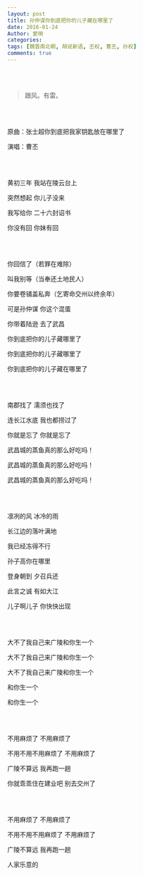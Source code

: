 ```yaml
---
layout: post
title: 孙仲谋你到底把你的儿子藏在哪里了
date: 2016-01-24
Author: 愛唄
categories: 
tags: [魏晋南北朝, 胡说新语, 丕权, 曹丕, 孙权]
comments: true
--- 
```


<br>
<br>

>跟风。有雷。

<br>
<br>

原曲：张士超你到底把我家钥匙放在哪里了

演唱：曹丕

<br>
<br>

黄初三年 我站在陵云台上

突然想起 你儿子没来

我写给你 二十六封诏书

你没有回 你妹有回

<br>
<br>

你回信了（若罪在难除）

叫我别等（当奉还土地民人）

你要卷铺盖私奔（乞寄命交州以终余年）

可是孙仲谋 你这个混蛋

你带着陆逊 去了武昌

你到底把你的儿子藏哪里了

你到底把你的儿子藏哪里了

你到底把你的儿子藏在哪里了

<br>
<br>

南郡找了 濡须也找了

连长江水底 我也都捞过了

你就是忘了 你就是忘了

武昌城的蒸鱼真的那么好吃吗！

武昌城的蒸鱼真的那么好吃吗！

武昌城的蒸鱼真的那么好吃吗！

<br>
<br>

凛冽的风 冰冷的雨

长江边的落叶满地

我已经冻得不行

孙子高你在哪里

登身朝到 夕召兵还

此言之诚 有如大江

儿子啊儿子 你快快出现

<br>
<br>

大不了我自己来广陵和你生一个

大不了我自己来广陵和你生一个

大不了我自己来广陵和你生一个

和你生一个

和你生一个

<br>
<br>

不用麻烦了 不用麻烦了

不用不用不用麻烦了 不用麻烦了

广陵不算远 我再跑一趟

你就乖乖住在建业吧 别去交州了

<br>
<br>

不用麻烦了 不用麻烦了

不用不用不用麻烦了 不用麻烦了

广陵不算远 我再跑一趟

人家乐意的

<br>
